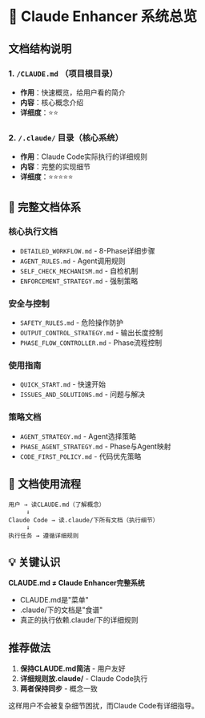 # 🎯 Claude Enhancer 系统总览

## 文档结构说明

### 1. `/CLAUDE.md` （项目根目录）
- **作用**：快速概览，给用户看的简介
- **内容**：核心概念介绍
- **详细度**：⭐⭐

### 2. `/.claude/` 目录（核心系统）
- **作用**：Claude Code实际执行的详细规则
- **内容**：完整的实现细节
- **详细度**：⭐⭐⭐⭐⭐

## 📁 完整文档体系

### 核心执行文档
- `DETAILED_WORKFLOW.md` - 8-Phase详细步骤
- `AGENT_RULES.md` - Agent调用规则
- `SELF_CHECK_MECHANISM.md` - 自检机制
- `ENFORCEMENT_STRATEGY.md` - 强制策略

### 安全与控制
- `SAFETY_RULES.md` - 危险操作防护
- `OUTPUT_CONTROL_STRATEGY.md` - 输出长度控制
- `PHASE_FLOW_CONTROLLER.md` - Phase流程控制

### 使用指南
- `QUICK_START.md` - 快速开始
- `ISSUES_AND_SOLUTIONS.md` - 问题与解决

### 策略文档
- `AGENT_STRATEGY.md` - Agent选择策略
- `PHASE_AGENT_STRATEGY.md` - Phase与Agent映射
- `CODE_FIRST_POLICY.md` - 代码优先策略

## 🔄 文档使用流程

```
用户 → 读CLAUDE.md（了解概念）
     ↓
Claude Code → 读.claude/下所有文档（执行细节）
     ↓
执行任务 → 遵循详细规则
```

## 💡 关键认识

**CLAUDE.md ≠ Claude Enhancer完整系统**

- CLAUDE.md是"菜单"
- .claude/下的文档是"食谱"
- 真正的执行依赖.claude/下的详细规则

## 推荐做法

1. **保持CLAUDE.md简洁** - 用户友好
2. **详细规则放.claude/** - Claude Code执行
3. **两者保持同步** - 概念一致

这样用户不会被复杂细节困扰，而Claude Code有详细指导。